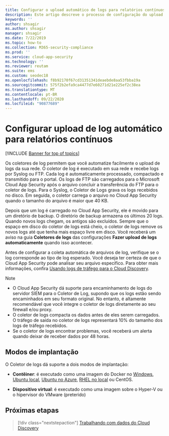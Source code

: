 ```yaml
---
title: Configurar o upload automático de logs para relatórios contínuos no Cloud App Security
description: Este artigo descreve o processo de configuração do upload automático de logs para relatórios contínuos no Cloud App Security.
keywords: ''
author: shsagir
ms.author: shsagir
manager: shsagir
ms.date: 7/22/2019
ms.topic: how-to
ms.collection: M365-security-compliance
ms.prod: ''
ms.service: cloud-app-security
ms.technology: ''
ms.reviewer: reutam
ms.suite: ems
ms.custom: seodec18
ms.openlocfilehash: f8b92170f67cd31351341deaebde8aa53fbba19a
ms.sourcegitcommit: 575f2b2efa9ca4477d7e60271d21e225ef2c38ea
ms.translationtype: MT
ms.contentlocale: pt-BR
ms.lasthandoff: 09/22/2020
ms.locfileid: "90877689"
---
```

# <a name="configure-automatic-log-upload-for-continuous-reports"></a>Configurar upload de log automático para relatórios contínuos

[!INCLUDE [Banner for top of topics](includes/banner.md)]

Os coletores de log permitem que você automatize facilmente o upload de logs da sua rede. O coletor de log é executado em sua rede e recebe logs por Syslog ou FTP. Cada log é automaticamente processado, compactado e transmitido para o portal. Os logs de FTP são carregados para o Microsoft Cloud App Security após o arquivo concluir a transferência do FTP para o coletor de logs. Para o Syslog, o Coletor de Logs grava os logs recebidos no disco. Em seguida, o coletor carrega o arquivo no Cloud App Security quando o tamanho do arquivo é maior que 40 KB.

Depois que um log é carregado no Cloud App Security, ele é movido para um diretório de backup. O diretório de backup armazena os últimos 20 logs. Quando novos logs chegam, os antigos são excluídos. Sempre que o espaço em disco do coletor de logs está cheio, o coletor de logs remove os novos logs até que tenha mais espaço livre em disco. Você receberá um aviso na guia **Coletores de logs** das configurações **Fazer upload de logs automaticamente** quando isso acontecer.

Antes de configurar a coleta automática de arquivos de log, verifique se o log corresponde ao tipo de log esperado. Você deseja ter certeza de que o Cloud App Security pode analisar seu arquivo específico. Para obter mais informações, confira [Usando logs de tráfego para o Cloud Discovery](create-snapshot-cloud-discovery-reports.md#log-format).

> [!NOTE]
>
> * O Cloud App Security dá suporte para encaminhamento de logs do servidor SIEM para o Coletor de Log, supondo que os logs estão sendo encaminhados em seu formato original. No entanto, é altamente recomendável que você integre o coletor de logs diretamente ao seu firewall e/ou proxy.
> * O coletor de logs compacta os dados antes de eles serem carregados. O tráfego de saída no coletor de logs representará 10% do tamanho dos logs de tráfego recebidos.
> * Se o coletor de logs encontrar problemas, você receberá um alerta quando deixar de receber dados por 48 horas.

## <a name="deployment-modes"></a>Modos de implantação

O Coletor de logs dá suporte a dois modos de implantação:

* **Contêiner**: é executado como uma imagem do Docker no [Windows](discovery-docker-windows.md), [Ubuntu local](discovery-docker-ubuntu.md), [Ubuntu no Azure](discovery-docker-ubuntu-azure.md), [RHEL no local](discovery-docker-ubuntu.md) ou CentOS.

* **Dispositivo virtual**: é executado como uma imagem sobre o Hyper-V ou o hipervisor do VMware (preterido)

## <a name="next-steps"></a>Próximas etapas

> [!div class="nextstepaction"]
> [Trabalhando com dados do Cloud Discovery](working-with-cloud-discovery-data.md)
